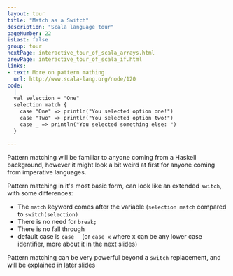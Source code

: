 ```yaml
---
layout: tour
title: "Match as a Switch"
description: "Scala language tour"
pageNumber: 22
isLast: false
group: tour
nextPage: interactive_tour_of_scala_arrays.html
prevPage: interactive_tour_of_scala_if.html
links:
- text: More on pattern mathing
  url: http://www.scala-lang.org/node/120
code:
  |
  val selection = "One"  
  selection match {  
    case "One" => println("You selected option one!")  
    case "Two" => println("You selected option two!")  
    case _ => println("You selected something else: ")  
  }  
  
---
```


Pattern matching will be familiar to anyone coming from a Haskell background, however it might look a bit weird at first for anyone coming from imperative languages. 

Pattern matching in it's most basic form, can look like an extended `switch`, with some differences:

- The `match` keyword comes after the variable (`selection match` compared to `switch(selection)`
- There is no need for `break;` 
- There is no fall through
- default case is `case _` (or `case x` where x can be any lower case identifier, more about it in the next slides)

Pattern matching can be very powerful beyond a `switch` replacement, and will be explained in later slides
